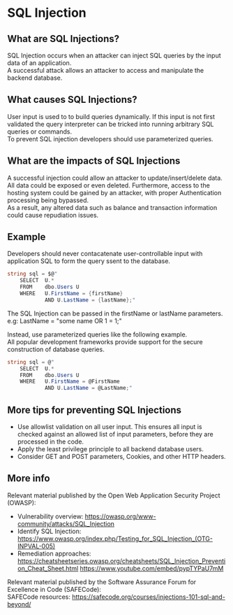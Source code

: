 # SQL Injection

## What are SQL Injections?
SQL Injection occurs when an attacker can inject SQL queries by the input data of an application.\
A successful attack allows an attacker to access and manipulate the backend database.

## What causes SQL Injections?
User input is used to to build queries dynamically. If this input is not first validated the query interpreter can be tricked into running arbitrary SQL queries or commands.\
To prevent SQL injection developers should use parameterized queries.

## What are the impacts of SQL Injections
A successful injection could allow an attacker to update/insert/delete data.\
All data could be exposed or even deleted. Furthermore, access to the hosting system could be gained by an attacker, with proper Authentication processing being bypassed.\
As a result, any altered data such as balance and transaction information could cause repudiation issues.

## Example

Developers should never contacatenate user-controllable input with application SQL to form the query ssent to the database.
```C#
string sql = $@"
    SELECT  U.*
    FROM    dbo.Users U
    WHERE   U.FirstName = {firstName}
            AND U.LastName = {lastName};"
```

The SQL Injection can be passed in the firstName or lastName parameters.\
e.g: LastName = "some name OR 1 = 1;"

Instead, use parameterized queries like the following example.\
All popular development frameworks provide support for the secure construction of database queries.
```C#
string sql = @"
    SELECT  U.*
    FROM    dbo.Users U
    WHERE   U.FirstName = @FirstName
            AND U.LastName = @LastName;"
```

## More tips for preventing SQL Injections

- Use allowlist validation on all user input. This ensures all input is checked against an allowed list of input parameters, before they are processed in the code.
- Apply the least privilege principle to all backend database users.
- Consider GET and POST parameters, Cookies, and other HTTP headers.

## More info

Relevant material published by the Open Web Application Security Project (OWASP):

- Vulnerability overview: https://owasp.org/www-community/attacks/SQL_Injection
- Identify SQL Injection: https://www.owasp.org/index.php/Testing_for_SQL_Injection_(OTG-INPVAL-005)
- Remediation approaches: https://cheatsheetseries.owasp.org/cheatsheets/SQL_Injection_Prevention_Cheat_Sheet.html
https://www.youtube.com/embed/pypTYPaU7mM

Relevant material published by the Software Assurance Forum for Excellence in Code (SAFECode):\
SAFECode resources: https://safecode.org/courses/injections-101-sql-and-beyond/
